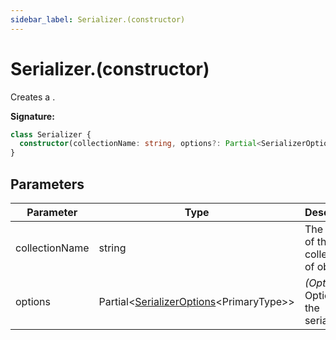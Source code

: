 ```yaml
---
sidebar_label: Serializer.(constructor)
---
```


# Serializer.(constructor)

Creates a .

**Signature:**

```typescript
class Serializer {
  constructor(collectionName: string, options?: Partial<SerializerOptions<PrimaryType>>);
}
```

## Parameters

| Parameter      | Type                                                                                  | Description                                   |
| -------------- | ------------------------------------------------------------------------------------- | --------------------------------------------- |
| collectionName | string                                                                                | The name of the collection of objects.        |
| options        | Partial&lt;[SerializerOptions](./ts-japi.serializeroptions.md)&lt;PrimaryType&gt;&gt; | <i>(Optional)</i> Options for the serializer. |
